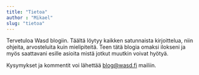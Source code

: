 ```yaml
---
title: "Tietoa"
author : "Mikael"
slug: "tietoa"
---
```


Tervetuloa Wasd blogiin. Täältä löytyy kaikken satunnaista kirjoittelua, niin ohjeita, arvosteluita kuin mielipiteitä. Teen tätä blogia omaksi ilokseni ja myös saattavani esille asioita mistä jotkut muutkin voivat hyötyä.

Kysymykset ja kommentit voi lähettää blog@wasd.fi mailiin.